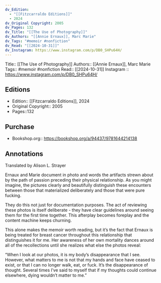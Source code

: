 ```yaml
---
dv_Edition:
  - "[[Fitzcarraldo Editions]]"
  - 2024
dv_Original Copyright: 2005
dv_Pages: 132
dv_Title: "[[The Use of Photography]]"
dv_Authors: "[[Annie Ernaux]], Marc Marie"
dv_Tags: "#memoir #nonfiction"
dv_Read: "[[2024-10-31]]"
dv_Instagram: https://www.instagram.com/p/DB0_SHPu64H/
---
```

Title:: [[The Use of Photography]]
Authors:: [[Annie Ernaux]], Marc Marie
Tags:: #memoir #nonfiction 
Read:: [[2024-10-31]]
Instagram :: https://www.instagram.com/p/DB0_SHPu64H/
## Editions
- Edition:: [[Fitzcarraldo Editions]], 2024
- Original Copyright:: 2005
- Pages::132

## Purchase
* Bookshop.org:: https://bookshop.org/a/94437/9781644214138
## Annotations
Translated by Alison L. Strayer

Ernaux and Marie document in photo and words the artifacts strewn about by the path of passion preceding their physical relationship. As you might imagine, the pictures clearly and beautifully distinguish these encounters between those that materialized deliberately and those that were pure fucking.   
  
They do this not just for documentation purposes. The act of reviewing these photos is itself deliberate - they have clear guidelines around seeing them for the first time together. This afterplay becomes foreplay and the content machine keeps churning.   
  
This alone makes the memoir worth reading, but it’s the fact that Ernaux is being treated for breast cancer throughout this relationship that distinguishes it for me. Her awareness of her own mortality dances around all of the recollections until she realizes what else the photos reveal:  
  
“When I look at our photos, it is my body’s disappearance that I see. However, what matters to me is not that my hands and face have ceased to exist, or that I can no longer walk, eat, or fuck. It’s the disappearance of thought. Several times I’ve said to myself that if my thoughts could continue elsewhere, dying wouldn’t matter to me.”